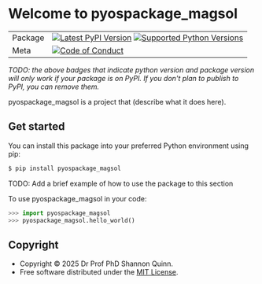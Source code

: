 # Welcome to pyospackage_magsol

|        |        |
|--------|--------|
| Package | [![Latest PyPI Version](https://img.shields.io/pypi/v/pyospackage_magsol.svg)](https://pypi.org/project/pyospackage_magsol/) [![Supported Python Versions](https://img.shields.io/pypi/pyversions/pyospackage_magsol.svg)](https://pypi.org/project/pyospackage_magsol/)  |
| Meta   | [![Code of Conduct](https://img.shields.io/badge/Contributor%20Covenant-v2.0%20adopted-ff69b4.svg)](CODE_OF_CONDUCT.md) |

*TODO: the above badges that indicate python version and package version will only work if your package is on PyPI.
If you don't plan to publish to PyPI, you can remove them.*

pyospackage_magsol is a project that (describe what it does here).

## Get started

You can install this package into your preferred Python environment using pip:

```bash
$ pip install pyospackage_magsol
```

TODO: Add a brief example of how to use the package to this section

To use pyospackage_magsol in your code:

```python
>>> import pyospackage_magsol
>>> pyospackage_magsol.hello_world()
```

## Copyright

- Copyright © 2025 Dr Prof PhD Shannon Quinn.
- Free software distributed under the [MIT License](./LICENSE).
